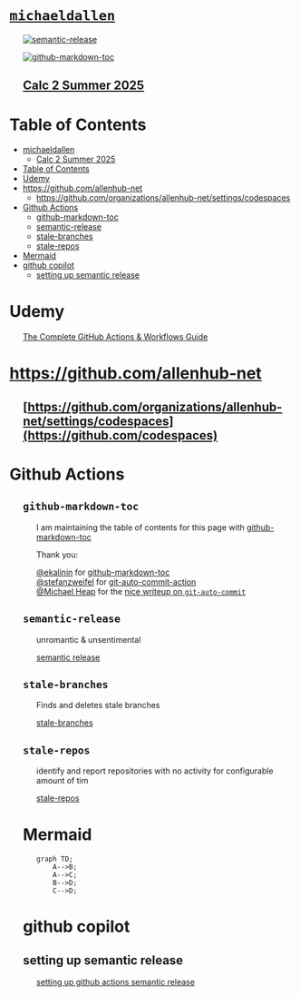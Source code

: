 # [`michaeldallen`](https://github.com/michaeldallen/michaeldallen)

<ul>

[![semantic-release](https://github.com/michaeldallen/michaeldallen/actions/workflows/semantic-release.yml/badge.svg)](https://github.com/michaeldallen/michaeldallen/actions/workflows/semantic-release.yml)

 [![github-markdown-toc](https://github.com/michaeldallen/michaeldallen/actions/workflows/github-markdown-toc.yml/badge.svg)](https://github.com/michaeldallen/michaeldallen/actions/workflows/github-markdown-toc.yml)


## [Calc 2 Summer 2025](https://github.com/users/michaeldallen/projects/4)

</ul>

# Table of Contents

<!--ts-->
* [<a href="https://github.com/michaeldallen/michaeldallen">michaeldallen</a>](https://github.com/michaeldallen/michaeldallen)
   * [<a href="https://github.com/users/michaeldallen/projects/4">Calc 2 Summer 2025</a>](https://github.com/users/michaeldallen/projects/4)
* [Table of Contents](#table-of-contents)
* [Udemy](#udemy)
* [<a href="https://github.com/allenhub-net">https://github.com/allenhub-net</a>](https://github.com/allenhub-net)
   * [<a href="https://github.com/codespaces">https://github.com/organizations/allenhub-net/settings/codespaces</a>](https://github.com/codespaces)
* [Github Actions](#github-actions)
   * [github-markdown-toc](#github-markdown-toc)
   * [semantic-release](#semantic-release)
   * [stale-branches](#stale-branches)
   * [stale-repos](#stale-repos)
* [Mermaid](#mermaid)
* [github copilot](#github-copilot)
   * [setting up semantic release](#setting-up-semantic-release)
<!--te-->


# Udemy

<ul>
 
 [The Complete GitHub Actions & Workflows Guide](https://github.com/allenhub-net/The--Complete--Github--Actions--and--Workflows--Guide)

</ul>

# https://github.com/allenhub-net

<ul>

## [https://github.com/organizations/allenhub-net/settings/codespaces](https://github.com/codespaces)

</ul>


# Github Actions

<ul>

## `github-markdown-toc`

<ul>

I am maintaining the table of contents for this page with [github-markdown-toc](https://github.com/ekalinin/github-markdown-toc.git)

Thank you:


[@ekalinin](https://github.com/ekalinin) for [github-markdown-toc](https://github.com/ekalinin/github-markdown-toc)
<br>
[@stefanzweifel](https://github.com/stefanzweifel) for [git-auto-commit-action](https://github.com/stefanzweifel/git-auto-commit-action)
<br>
[@Michael Heap](https://michaelheap.com/) for the [nice writeup on `git-auto-commit`](https://michaelheap.com/git-auto-commit/)
</ul>



## `semantic-release`

<ul>

unromantic & unsentimental

[semantic release](https://github.com/semantic-release/semantic-release)

</ul>



## `stale-branches`

<ul>

Finds and deletes stale branches

[stale-branches](https://github.com/marketplace/actions/stale-branches)

</ul>



## `stale-repos`

<ul>

identify and report repositories with no activity for configurable amount of tim

[stale-repos](https://github.com/marketplace/actions/stale-repos)

</ul>


# Mermaid

<ul>

```mermaid
graph TD;
    A-->B;
    A-->C;
    B-->D;
    C-->D;
```

</ul>

# github copilot

## setting up semantic release

<ul>

[setting up github actions semantic release](https://github.com/copilot/share/403a4116-0ac0-8421-b001-180224de4185)

</ul>


